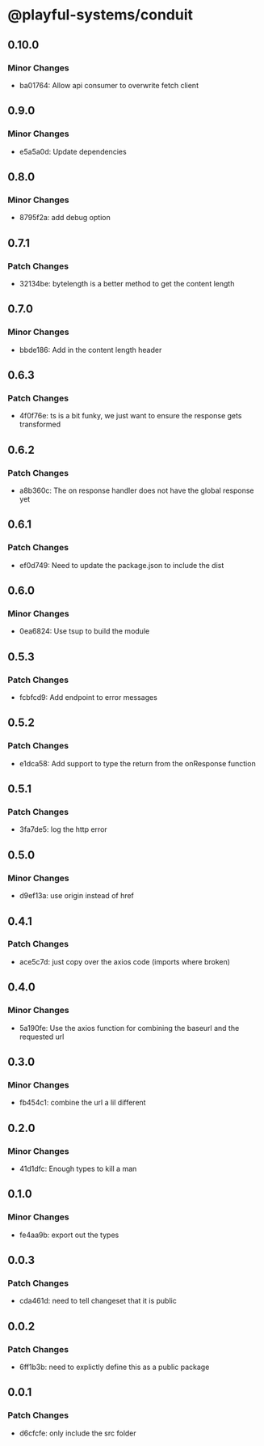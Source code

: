 # @playful-systems/conduit

## 0.10.0

### Minor Changes

- ba01764: Allow api consumer to overwrite fetch client

## 0.9.0

### Minor Changes

- e5a5a0d: Update dependencies

## 0.8.0

### Minor Changes

- 8795f2a: add debug option

## 0.7.1

### Patch Changes

- 32134be: bytelength is a better method to get the content length

## 0.7.0

### Minor Changes

- bbde186: Add in the content length header

## 0.6.3

### Patch Changes

- 4f0f76e: ts is a bit funky, we just want to ensure the response gets transformed

## 0.6.2

### Patch Changes

- a8b360c: The on response handler does not have the global response yet

## 0.6.1

### Patch Changes

- ef0d749: Need to update the package.json to include the dist

## 0.6.0

### Minor Changes

- 0ea6824: Use tsup to build the module

## 0.5.3

### Patch Changes

- fcbfcd9: Add endpoint to error messages

## 0.5.2

### Patch Changes

- e1dca58: Add support to type the return from the onResponse function

## 0.5.1

### Patch Changes

- 3fa7de5: log the http error

## 0.5.0

### Minor Changes

- d9ef13a: use origin instead of href

## 0.4.1

### Patch Changes

- ace5c7d: just copy over the axios code (imports where broken)

## 0.4.0

### Minor Changes

- 5a190fe: Use the axios function for combining the baseurl and the requested url

## 0.3.0

### Minor Changes

- fb454c1: combine the url a lil different

## 0.2.0

### Minor Changes

- 41d1dfc: Enough types to kill a man

## 0.1.0

### Minor Changes

- fe4aa9b: export out the types

## 0.0.3

### Patch Changes

- cda461d: need to tell changeset that it is public

## 0.0.2

### Patch Changes

- 6ff1b3b: need to explictly define this as a public package

## 0.0.1

### Patch Changes

- d6cfcfe: only include the src folder
